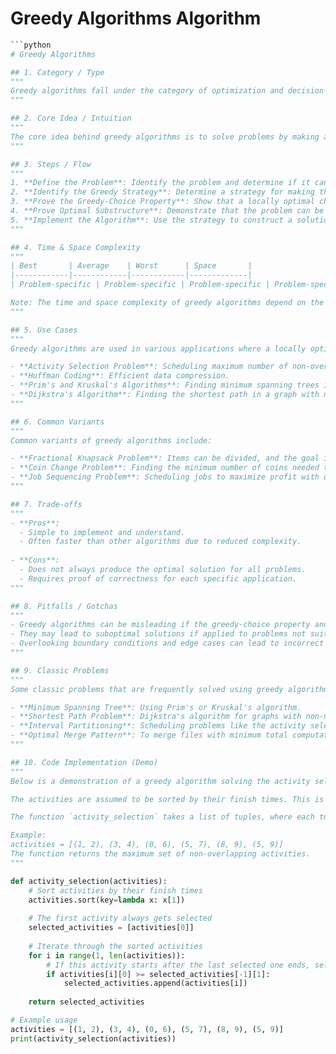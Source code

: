 # Greedy Algorithms Algorithm

```python
```python
# Greedy Algorithms

## 1. Category / Type
"""
Greedy algorithms fall under the category of optimization and decision-making algorithms. They are commonly used in situations where a solution must be constructed incrementally with locally optimal choices.
"""

## 2. Core Idea / Intuition
"""
The core idea behind greedy algorithms is to solve problems by making a sequence of choices, each of which looks the best at the moment. The algorithm does not consider the global optimal solution but chooses the local optimum, assuming that it will lead to a globally optimal solution. This approach is effective when a problem exhibits the greedy-choice property and optimal substructure.
"""

## 3. Steps / Flow
"""
1. **Define the Problem**: Identify the problem and determine if it can be broken down into subproblems.
2. **Identify the Greedy Strategy**: Determine a strategy for making the locally optimal choice at each step.
3. **Prove the Greedy-Choice Property**: Show that a locally optimal choice leads to a globally optimal solution.
4. **Prove Optimal Substructure**: Demonstrate that the problem can be broken down into optimal subproblems.
5. **Implement the Algorithm**: Use the strategy to construct a solution incrementally, making the greedy choice at each step.
"""

## 4. Time & Space Complexity
"""
| Best       | Average    | Worst      | Space       |
|------------|------------|------------|-------------|
| Problem-specific | Problem-specific | Problem-specific | Problem-specific |

Note: The time and space complexity of greedy algorithms depend on the specific problem being solved. Each problem may have different complexities based on how the greedy choices are implemented and evaluated.
"""

## 5. Use Cases
"""
Greedy algorithms are used in various applications where a locally optimal choice leads to a globally optimal solution, such as:

- **Activity Selection Problem**: Scheduling maximum number of non-overlapping activities.
- **Huffman Coding**: Efficient data compression.
- **Prim's and Kruskal's Algorithms**: Finding minimum spanning trees in graphs.
- **Dijkstra's Algorithm**: Finding the shortest path in a graph with non-negative weights.
"""

## 6. Common Variants
"""
Common variants of greedy algorithms include:

- **Fractional Knapsack Problem**: Items can be divided, and the goal is to maximize the total value in the knapsack.
- **Coin Change Problem**: Finding the minimum number of coins needed to make a certain amount of change.
- **Job Sequencing Problem**: Scheduling jobs to maximize profit with deadlines.
"""

## 7. Trade-offs
"""
- **Pros**:
  - Simple to implement and understand.
  - Often faster than other algorithms due to reduced complexity.
  
- **Cons**:
  - Does not always produce the optimal solution for all problems.
  - Requires proof of correctness for each specific application.
"""

## 8. Pitfalls / Gotchas
"""
- Greedy algorithms can be misleading if the greedy-choice property and optimal substructure are not thoroughly verified.
- They may lead to suboptimal solutions if applied to problems not suited for the greedy approach.
- Overlooking boundary conditions and edge cases can lead to incorrect solutions.
"""

## 9. Classic Problems
"""
Some classic problems that are frequently solved using greedy algorithms include:

- **Minimum Spanning Tree**: Using Prim's or Kruskal's algorithm.
- **Shortest Path Problem**: Dijkstra's algorithm for graphs with non-negative weights.
- **Interval Partitioning**: Scheduling problems like the activity selection problem.
- **Optimal Merge Pattern**: To merge files with minimum total computation.
"""

## 10. Code Implementation (Demo)
"""
Below is a demonstration of a greedy algorithm solving the activity selection problem, where the goal is to select the maximum number of non-overlapping activities.

The activities are assumed to be sorted by their finish times. This is a common precondition for the greedy choice in this problem.

The function `activity_selection` takes a list of tuples, where each tuple contains the start and end time of an activity.

Example:
activities = [(1, 2), (3, 4), (0, 6), (5, 7), (8, 9), (5, 9)]
The function returns the maximum set of non-overlapping activities.
"""

def activity_selection(activities):
    # Sort activities by their finish times
    activities.sort(key=lambda x: x[1])
    
    # The first activity always gets selected
    selected_activities = [activities[0]]
    
    # Iterate through the sorted activities
    for i in range(1, len(activities)):
        # If this activity starts after the last selected one ends, select it
        if activities[i][0] >= selected_activities[-1][1]:
            selected_activities.append(activities[i])
    
    return selected_activities

# Example usage
activities = [(1, 2), (3, 4), (0, 6), (5, 7), (8, 9), (5, 9)]
print(activity_selection(activities))
```
```